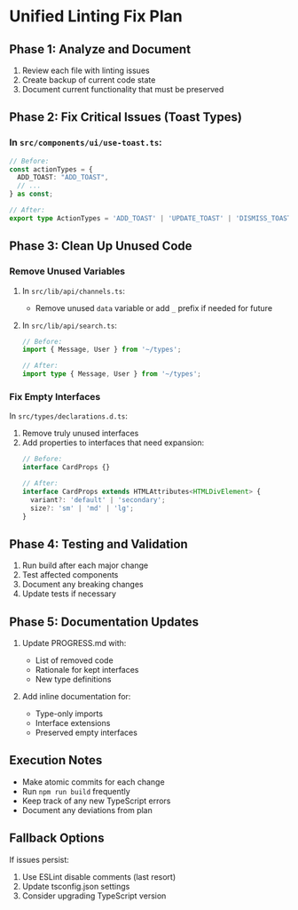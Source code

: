 # Unified Linting Fix Plan

## Phase 1: Analyze and Document

1. Review each file with linting issues
2. Create backup of current code state
3. Document current functionality that must be preserved

## Phase 2: Fix Critical Issues (Toast Types)

### In `src/components/ui/use-toast.ts`:
```typescript
// Before:
const actionTypes = {
  ADD_TOAST: "ADD_TOAST",
  // ...
} as const;

// After:
export type ActionTypes = 'ADD_TOAST' | 'UPDATE_TOAST' | 'DISMISS_TOAST' | 'REMOVE_TOAST';
```

## Phase 3: Clean Up Unused Code

### Remove Unused Variables
1. In `src/lib/api/channels.ts`:
   - Remove unused `data` variable or add `_` prefix if needed for future
   
2. In `src/lib/api/search.ts`:
   ```typescript
   // Before:
   import { Message, User } from '~/types';
   
   // After:
   import type { Message, User } from '~/types';
   ```

### Fix Empty Interfaces
In `src/types/declarations.d.ts`:
1. Remove truly unused interfaces
2. Add properties to interfaces that need expansion:
   ```typescript
   // Before:
   interface CardProps {}
   
   // After:
   interface CardProps extends HTMLAttributes<HTMLDivElement> {
     variant?: 'default' | 'secondary';
     size?: 'sm' | 'md' | 'lg';
   }
   ```

## Phase 4: Testing and Validation

1. Run build after each major change
2. Test affected components
3. Document any breaking changes
4. Update tests if necessary

## Phase 5: Documentation Updates

1. Update PROGRESS.md with:
   - List of removed code
   - Rationale for kept interfaces
   - New type definitions
   
2. Add inline documentation for:
   - Type-only imports
   - Interface extensions
   - Preserved empty interfaces

## Execution Notes

- Make atomic commits for each change
- Run `npm run build` frequently
- Keep track of any new TypeScript errors
- Document any deviations from plan

## Fallback Options

If issues persist:
1. Use ESLint disable comments (last resort)
2. Update tsconfig.json settings
3. Consider upgrading TypeScript version 